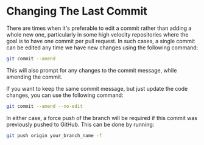 # Changing The Last Commit

There are times when it's preferable to edit a commit rather than adding a whole
new one, particularly in some high velocity repositories where the goal is to
have one commit per pull request. In such cases, a single commit can be edited
any time we have new changes using the following command:

```bash
git commit --amend
```

This will also prompt for any changes to the commit message, while amending the
commit.

If you want to keep the same commit message, but just update the code changes,
you can use the following command:

```bash
git commit --amend --no-edit
```

In either case, a force push of the branch will be required if this commit was
previously pushed to GitHub. This can be done by running:

```bash
git push origin your_branch_name -f
```
